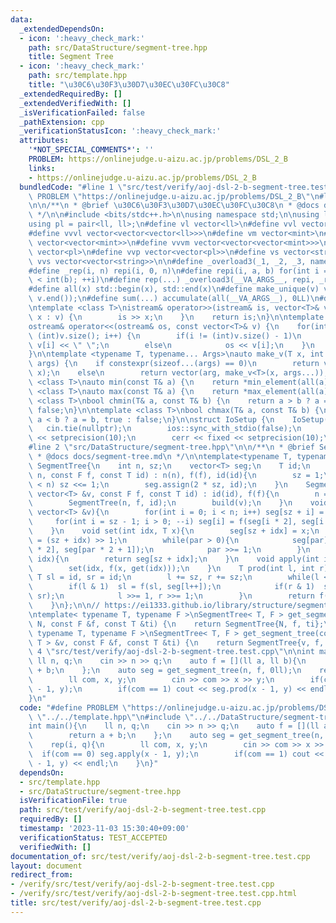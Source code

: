 ```yaml
---
data:
  _extendedDependsOn:
  - icon: ':heavy_check_mark:'
    path: src/DataStructure/segment-tree.hpp
    title: Segment Tree
  - icon: ':heavy_check_mark:'
    path: src/template.hpp
    title: "\u30C6\u30F3\u30D7\u30EC\u30FC\u30C8"
  _extendedRequiredBy: []
  _extendedVerifiedWith: []
  _isVerificationFailed: false
  _pathExtension: cpp
  _verificationStatusIcon: ':heavy_check_mark:'
  attributes:
    '*NOT_SPECIAL_COMMENTS*': ''
    PROBLEM: https://onlinejudge.u-aizu.ac.jp/problems/DSL_2_B
    links:
    - https://onlinejudge.u-aizu.ac.jp/problems/DSL_2_B
  bundledCode: "#line 1 \"src/test/verify/aoj-dsl-2-b-segment-tree.test.cpp\"\n#define\
    \ PROBLEM \"https://onlinejudge.u-aizu.ac.jp/problems/DSL_2_B\"\n#line 2 \"src/template.hpp\"\
    \n\n/**\n * @brief \u30C6\u30F3\u30D7\u30EC\u30FC\u30C8\n * @docs docs/template.md\n\
    \ */\n\n#include <bits/stdc++.h>\n\nusing namespace std;\n\nusing ll = long long;\n\
    using pl = pair<ll, ll>;\n#define vl vector<ll>\n#define vvl vector<vector<ll>>\n\
    #define vvvl vector<vector<vector<ll>>>\n#define vm vector<mint>\n#define vvm\
    \ vector<vector<mint>>\n#define vvvm vector<vector<vector<mint>>>\n#define vp\
    \ vector<pl>\n#define vvp vector<vector<pl>>\n#define vs vector<string>\n#define\
    \ vvs vector<vector<string>>\n\n#define _overload3(_1, _2, _3, name, ...) name\n\
    #define _rep(i, n) repi(i, 0, n)\n#define repi(i, a, b) for(int i = int(a); i\
    \ < int(b); ++i)\n#define rep(...) _overload3(__VA_ARGS__, repi, _rep, )(__VA_ARGS__)\n\
    #define all(x) std::begin(x), std::end(x)\n#define make_unique(v) v.erase(unique(all(v)),\
    \ v.end());\n#define sum(...) accumulate(all(__VA_ARGS__), 0LL)\n#define inf (0x1fffffffffffffff)\n\
    \ntemplate <class T>\nistream& operator>>(istream& is, vector<T>& v) {\n    for(auto&\
    \ x : v) {\n        is >> x;\n    }\n    return is;\n}\n\ntemplate <class T>\n\
    ostream& operator<<(ostream& os, const vector<T>& v) {\n    for(int i = 0; i <\
    \ (int)v.size(); i++) {\n        if(i != (int)v.size() - 1)\n            os <<\
    \ v[i] << \" \";\n        else\n            os << v[i];\n    }\n    return os;\n\
    }\n\ntemplate <typename T, typename... Args>\nauto make_v(T x, int arg, Args...\
    \ args) {\n    if constexpr(sizeof...(args) == 0)\n        return vector<T>(arg,\
    \ x);\n    else\n        return vector(arg, make_v<T>(x, args...));\n}\n\ntemplate\
    \ <class T>\nauto min(const T& a) {\n    return *min_element(all(a));\n}\n\ntemplate\
    \ <class T>\nauto max(const T& a) {\n    return *max_element(all(a));\n}\n\ntemplate\
    \ <class T>\nbool chmin(T& a, const T& b) {\n    return a > b ? a = b, true :\
    \ false;\n}\n\ntemplate <class T>\nbool chmax(T& a, const T& b) {\n    return\
    \ a < b ? a = b, true : false;\n}\n\nstruct IoSetup {\n    IoSetup() {\n     \
    \   cin.tie(nullptr);\n        ios::sync_with_stdio(false);\n        cout << fixed\
    \ << setprecision(10);\n        cerr << fixed << setprecision(10);\n    }\n} iosetup;\n\
    #line 2 \"src/DataStructure/segment-tree.hpp\"\n\n/**\n * @brief Segment Tree\n\
    \ * @docs docs/segment-tree.md\n */\n\ntemplate<typename T, typename F>\nstruct\
    \ SegmentTree{\n    int n, sz;\n    vector<T> seg;\n    T id;\n    F f;\n    SegmentTree(int\
    \ n, const F f, const T id) : n(n), f(f), id(id){\n        sz = 1;\n        while(sz\
    \ < n) sz <<= 1;\n        seg.assign(2 * sz, id);\n    }\n    SegmentTree(const\
    \ vector<T> &v, const F f, const T id) : id(id), f(f){\n        n = (int)v.size();\n\
    \        SegmentTree(n, f, id);\n        build(v);\n    }\n    void build(const\
    \ vector<T> &v){\n        for(int i = 0; i < n; i++) seg[sz + i] = v[i];\n   \
    \     for(int i = sz - 1; i > 0; --i) seg[i] = f(seg[i * 2], seg[i * 2 + 1]);\n\
    \    }\n    void set(int idx, T x){\n        seg[sz + idx] = x;\n        int par\
    \ = (sz + idx) >> 1;\n        while(par > 0){\n            seg[par] = f(seg[par\
    \ * 2], seg[par * 2 + 1]);\n            par >>= 1;\n        }\n    }\n    T get(int\
    \ idx){\n        return seg[sz + idx];\n    }\n    void apply(int idx, T x){\n\
    \        set(idx, f(x, get(idx)));\n    }\n    T prod(int l, int r){\n       \
    \ T sl = id, sr = id;\n        l += sz, r += sz;\n        while(l < r){\n    \
    \        if(l & 1)  sl = f(sl, seg[l++]);\n            if(r & 1)  sr = f(seg[--r],\
    \ sr);\n            l >>= 1, r >>= 1;\n        }\n        return f(sl, sr);\n\
    \    }\n};\n\n// https://ei1333.github.io/library/structure/segment-tree/segment-tree.hpp\n\
    \ntemplate< typename T, typename F >\nSegmentTree< T, F > get_segment_tree(int\
    \ N, const F &f, const T &ti) {\n    return SegmentTree{N, f, ti};\n}\n\ntemplate<\
    \ typename T, typename F >\nSegmentTree< T, F > get_segment_tree(const vector<\
    \ T > &v, const F &f, const T &ti) {\n    return SegmentTree{v, f, ti};\n}\n#line\
    \ 4 \"src/test/verify/aoj-dsl-2-b-segment-tree.test.cpp\"\n\nint main(){\n   \
    \ ll n, q;\n    cin >> n >> q;\n    auto f = [](ll a, ll b){\n        return a\
    \ + b;\n    };\n    auto seg = get_segment_tree(n, f, 0ll);\n    rep(i, q){\n\
    \        ll com, x, y;\n        cin >> com >> x >> y;\n        if(com == 0) seg.apply(x\
    \ - 1, y);\n        if(com == 1) cout << seg.prod(x - 1, y) << endl;\n    }\n\
    }\n"
  code: "#define PROBLEM \"https://onlinejudge.u-aizu.ac.jp/problems/DSL_2_B\"\n#include\
    \ \"../../template.hpp\"\n#include \"../../DataStructure/segment-tree.hpp\"\n\n\
    int main(){\n    ll n, q;\n    cin >> n >> q;\n    auto f = [](ll a, ll b){\n\
    \        return a + b;\n    };\n    auto seg = get_segment_tree(n, f, 0ll);\n\
    \    rep(i, q){\n        ll com, x, y;\n        cin >> com >> x >> y;\n      \
    \  if(com == 0) seg.apply(x - 1, y);\n        if(com == 1) cout << seg.prod(x\
    \ - 1, y) << endl;\n    }\n}"
  dependsOn:
  - src/template.hpp
  - src/DataStructure/segment-tree.hpp
  isVerificationFile: true
  path: src/test/verify/aoj-dsl-2-b-segment-tree.test.cpp
  requiredBy: []
  timestamp: '2023-11-03 15:30:40+09:00'
  verificationStatus: TEST_ACCEPTED
  verifiedWith: []
documentation_of: src/test/verify/aoj-dsl-2-b-segment-tree.test.cpp
layout: document
redirect_from:
- /verify/src/test/verify/aoj-dsl-2-b-segment-tree.test.cpp
- /verify/src/test/verify/aoj-dsl-2-b-segment-tree.test.cpp.html
title: src/test/verify/aoj-dsl-2-b-segment-tree.test.cpp
---
```


